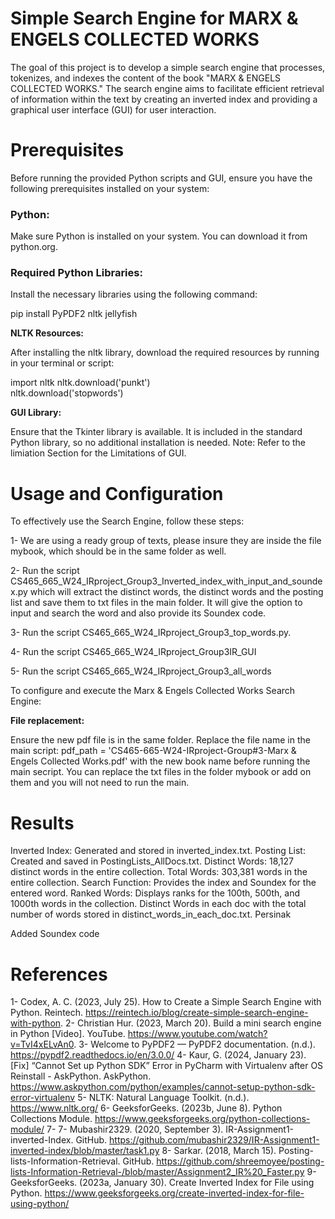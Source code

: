 # Simple Search Engine for MARX & ENGELS COLLECTED WORKS

The goal of this project is to develop a simple search engine that processes, tokenizes, and indexes the content of the book "MARX & ENGELS COLLECTED WORKS." The search engine aims to facilitate efficient retrieval of information within the text by creating an inverted index and providing a graphical user interface (GUI) for user interaction.


# Prerequisites

Before running the provided Python scripts and GUI, ensure you have the following prerequisites installed on your system:

### **Python:**

Make sure Python is installed on your system. You can download it from python.org.

### **Required Python Libraries:**

Install the necessary libraries using the following command:

pip install PyPDF2 nltk jellyfish

**NLTK Resources:**

After installing the nltk library, download the required resources by running in your terminal or script:

import nltk
nltk.download('punkt')                                                      
nltk.download('stopwords')

**GUI Library:**

Ensure that the Tkinter library is available. It is included in the standard Python library, so no additional installation is needed.
Note: Refer to the limiation Section for the Limitations of GUI.

# Usage and Configuration

To effectively use the Search Engine, follow these steps:

1- We are using a ready group of texts, please insure they are inside the file mybook, which should be in the same folder as well.

2- Run the script CS465_665_W24_IRproject_Group3_Inverted_index_with_input_and_soundex.py which will extract the distinct words, the distinct words and the posting list and save them to txt files in the main folder. It will give the option to input and search the word and also provide its Soundex code.

3- Run the script CS465_665_W24_IRproject_Group3_top_words.py.

4- Run the script CS465_665_W24_IRproject_Group3IR_GUI

5- Run the script CS465_665_W24_IRproject_Group3_all_words


To configure and execute the Marx & Engels Collected Works Search Engine:

**File replacement:**

Ensure the new pdf file is in the same folder.
Replace the file name in the main script:  pdf_path = 'CS465-665-W24-IRproject-Group#3-Marx & Engels Collected Works.pdf' with the new book name before running the main secript. You can replace the txt files in the folder mybook or add on them and you will not need to run the main.


# Results

Inverted Index: Generated and stored in inverted_index.txt.
Posting List: Created and saved in PostingLists_AllDocs.txt.
Distinct Words: 18,127 distinct words in the entire collection.
Total Words: 303,381 words in the entire collection.
Search Function: Provides the index and Soundex for the entered word.
Ranked Words: Displays ranks for the 100th, 500th, and 1000th words in the collection.
Distinct Words in each doc with the total number of words stored in distinct_words_in_each_doc.txt.
Persinak 



Added Soundex code


# References

1- Codex, A. C. (2023, July 25). How to Create a Simple Search Engine with Python. Reintech. https://reintech.io/blog/create-simple-search-engine-with-python. 
2- Christian Hur. (2023, March 20). Build a mini search engine in Python [Video]. YouTube. https://www.youtube.com/watch?v=TvI4xELvAn0.
3- Welcome to PyPDF2 — PyPDF2 documentation. (n.d.). https://pypdf2.readthedocs.io/en/3.0.0/
4-  Kaur, G. (2024, January 23). [Fix] “Cannot Set up Python SDK” Error in PyCharm with
Virtualenv after OS Reinstall - AskPython. AskPython. https://www.askpython.com/python/examples/cannot-setup-python-sdk-error-virtualenv
5- NLTK: Natural Language Toolkit. (n.d.). https://www.nltk.org/
6- GeeksforGeeks. (2023b, June 8). Python Collections Module. https://www.geeksforgeeks.org/python-collections-module/
7- 7- Mubashir2329. (2020, September 3). IR-Assignment1-inverted-Index. GitHub. https://github.com/mubashir2329/IR-Assignment1-inverted-index/blob/master/task1.py
8- Sarkar. (2018, March 15). Posting-lists-Information-Retrieval. GitHub. https://github.com/shreemoyee/posting-lists-Information-Retrieval-/blob/master/Assignment2_IR%20_Faster.py
9- GeeksforGeeks. (2023a, January 30). Create Inverted Index for File using Python. https://www.geeksforgeeks.org/create-inverted-index-for-file-using-python/
